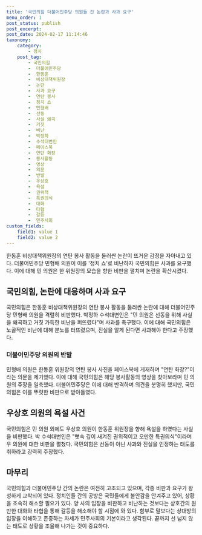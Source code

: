 ```yaml
---
title: '국민의힘 더불어민주당 의원들 간 논란과 사과 요구'
menu_order: 1
post_status: publish
post_excerpt: 
post_date: 2024-02-17 11:14:46
taxonomy:
    category:
        - 정치
    post_tag:
        - 국민의힘
        -  더불어민주당
        -  한동훈
        -  비상대책위원장
        -  논란
        -  사과 요구
        -  연탄 봉사
        -  정치 쇼
        -  민형배
        -  선동
        -  사실 왜곡
        -  거짓
        -  비난
        -  박정하
        -  수석대변인
        -  페이스북
        -  연탄 화장
        -  봉사활동
        -  영상
        -  의문
        -  반발
        -  우상호
        -  욕설
        -  권위적
        -  특권의식
        -  대화
        -  타협
        -  갈등
        -  민주사회
custom_fields:
    field1: value 1
    field2: value 2
---
```


한동훈 비상대책위원장의 연탄 봉사 활동을 둘러싼 논란이 뜨거운 감정을 자아내고 있다. 더불어민주당 민형배 의원이 이를 '정치 쇼'로 비난하자 국민의힘은 사과를 요구했다. 이에 대해 민 의원은 한 위원장의 모습을 향한 비판을 펼치며 논란을 확산시켰다. 
## 국민의힘, 논란에 대응하며 사과 요구
국민의힘은 한동훈 비상대책위원장의 연탄 봉사 활동을 둘러싼 논란에 대해 더불어민주당 민형배 의원을 격렬히 비판했다. 박정하 수석대변인은 "민 의원은 선동을 위해 사실을 왜곡하고 거짓 가득한 비난을 퍼뜨렸다"며 사과를 촉구했다. 이에 대해 국민의힘은 노골적인 비난에 대해 분노를 터뜨렸으며, 진실을 알게 된다면 사과해야 한다고 주장했다.
### 더불어민주당 의원의 반발
민형배 의원은 한동훈 위원장의 연탄 봉사 사진을 페이스북에 게재하며 "연탄 화장?"이라는 의문을 제기했다. 이에 대해 국민의힘은 해당 봉사활동의 영상을 찾아보라며 민 의원의 주장을 일축했다. 더불어민주당은 이에 대해 반격하며 의견을 분명히 했지만, 국민의힘은 이를 뚜렷한 비판으로 받아들였다.
## 우상호 의원의 욕설 사건
국민의힘은 민 의원 외에도 우상호 의원이 한동훈 위원장을 향해 욕설을 하였다는 사실을 비판했다. 박 수석대변인은 "뼛속 깊이 새겨진 권위적이고 오만한 특권의식"이라며 우 의원에 대한 비판을 펼쳤다. 국민의힘은 선동이 아닌 사과와 진실을 인정하는 태도를 취하라고 강력히 주장했다.
## 마무리
국민의힘과 더불어민주당 간의 논란은 여전히 고조되고 있으며, 각종 비판과 요구가 왕성하게 교착되어 있다. 정치인들 간의 공방은 국민들에게 불안감을 안겨주고 있어, 상황을 조속히 해소할 필요가 있다. 양 사의 입장을 비판하고 비난하는 것보다는 상호간의 원만한 대화와 타협을 통해 갈등을 해소해야 할 시점에 와 있다. 함부로 말보다는 상대방의 입장을 이해하고 존중하는 자세가 민주사회의 기본이라고 생각된다. 끝까지 선 넘지 않는 태도로 상황을 조율해 나가는 것이 중요하다.
